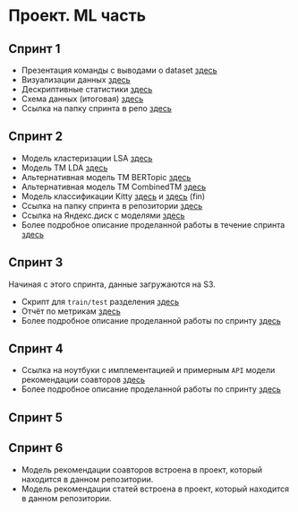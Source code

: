 # Проект. ML часть

## Спринт 1

- Презентация команды с выводами о dataset [здесь](https://nbviewer.org/github/TheoLisin/recsys_MADE/blob/main/src/ml/data_analysis/EDA.slides.html#/7)
- Визуализации данных [здесь](https://nbviewer.org/github/TheoLisin/recsys_MADE/blob/main/src/ml/data_analysis/EDA.ipynb)
- Дескриптивные статистики [здесь](https://nbviewer.org/github/TheoLisin/recsys_MADE/blob/main/src/ml/data_analysis/descriptive_statistics.ipynb)
- Схема данных (итоговая) [здесь](https://github.com/TheoLisin/recsys_MADE/blob/main/artifacts/schema.pdf)
- Ссылка на папку спринта в репо [здесь](https://github.com/TheoLisin/recsys_MADE/tree/main/src/ml/data_analysis)


## Спринт 2 

- Модель кластеризации LSA [здесь](../../src/ml/topic_modelling/LSA%20.ipynb)
- Модель TM LDA [здесь](../../src/ml/topic_modelling/lda_1_(15.10.2022).ipynb)
- Альтернативная модель TM BERTopic [здесь](../../src/ml/topic_modelling/BERTopic.ipynb)
- Альтернативная модель TM CombinedTM [здесь](../../src/ml/topic_modelling/CombinedTM.ipynb)
- Модель классификации Kitty [здесь](../../src/ml/topic_modelling/Kitty.ipynb) и [здесь](../../src/ml/topic_modelling/contextualized_tm/) (fin)
- Ссылка на папку спринта в репозитории [здесь](https://github.com/TheoLisin/recsys_MADE/tree/main/src/ml/topic_modelling)
- Ссылка на Яндекс.диск с моделями [здесь](https://disk.yandex.ru/d/WmVjWdzfK3Xvpw)
- Более подробное описание проделанной работы в течение спринта [здесь](../step_2)


## Спринт 3

Начиная с этого спринта, данные загружаются на S3.

- Скрипт для `train/test` разделения [здесь](https://github.com/TheoLisin/recsys_MADE/tree/ml/src/ml/data_splitting)
- Отчёт по метрикам [здесь](https://github.com/TheoLisin/recsys_MADE/blob/ml/artifacts/step_3/metrics.pdf)
- Более подробное описание проделанной работы по спринту [здесь](../step_3/)

## Спринт 4

- Ссылка на ноутбуки с имплементацией и примерным `API` модели рекомендации соавторов [здесь](https://github.com/TheoLisin/recsys_MADE/tree/ml/src/ml/coauthor_recommendation)
- Более подробное описание проделанной работы по спринту [здесь](../step_4/)

## Спринт 5


## Спринт 6

- Модель рекомендации соавторов встроена в проект, который находится в данном репозитории.
- Модель рекомендации статей встроена в проект, который находится в данном репозитории.
